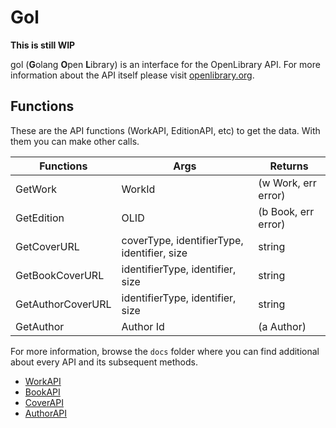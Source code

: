 # Gol
**This is still WIP**

gol (**G**olang **O**pen **L**ibrary) is an interface for the OpenLibrary API. For more information about the API itself please visit [openlibrary.org](https://openlibrary.org/developers/api).

## Functions
These are the API functions (WorkAPI, EditionAPI, etc) to get the data. With them you can make other calls.

| Functions | Args | Returns  |
|---|---|--|
| GetWork   | WorkId | (w Work, err error)  |
| GetEdition   | OLID | (b Book, err error)  |
| GetCoverURL   | coverType, identifierType, identifier, size | string  |
| GetBookCoverURL   | identifierType, identifier, size | string  |
| GetAuthorCoverURL   | identifierType, identifier, size | string  |
| GetAuthor | Author Id | (a Author)  |

For more information, browse the `docs` folder where you can find additional about every API and its subsequent methods.
* [WorkAPI](docs/WorkAPI.md)
* [BookAPI](docs/BookAPI.md)
* [CoverAPI](docs/CoverAPI.md)
* [AuthorAPI](docs/AuthorAPI.md)
